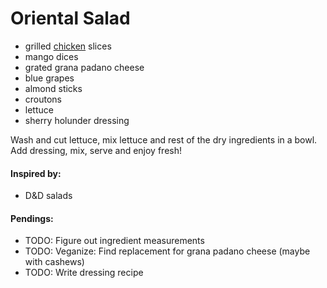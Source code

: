 # Oriental Salad

* grilled [chicken](https://github.com/andreamalhera/committed_meals/blob/master/how_to_replace.md#chicken) slices
* mango dices
* grated grana padano cheese
* blue grapes
* almond sticks
* croutons
* lettuce
* sherry holunder dressing

Wash and cut lettuce, mix lettuce and rest of the dry ingredients in a bowl. Add dressing, mix, serve and enjoy fresh!

#### Inspired by: 
* D&D salads

#### Pendings: 
* TODO: Figure out ingredient measurements
* TODO: Veganize: Find replacement for grana padano cheese (maybe with cashews)
* TODO: Write dressing recipe
